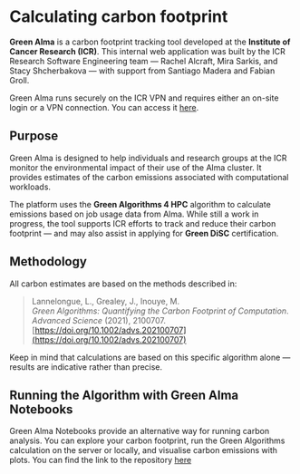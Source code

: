 # Calculating carbon footprint
**Green Alma** is a carbon footprint tracking tool developed at the **Institute of Cancer Research (ICR)**. This internal web application was built by the ICR Research Software Engineering team — Rachel Alcraft, Mira Sarkis, and Stacy Shcherbakova — with support from Santiago Madera and Fabian Groll.

Green Alma runs securely on the ICR VPN and requires either an on-site login or a VPN connection. You can access it [here](https://software-internal.icr.ac.uk/app/green-alma).

## Purpose
Green Alma is designed to help individuals and research groups at the ICR monitor the environmental impact of their use of the Alma cluster. It provides estimates of the carbon emissions associated with computational workloads.

The platform uses the **Green Algorithms 4 HPC** algorithm to calculate emissions based on job usage data from Alma. While still a work in progress, the tool supports ICR efforts to track and reduce their carbon footprint — and may also assist in applying for **Green DiSC** certification.

## Methodology
All carbon estimates are based on the methods described in:

> Lannelongue, L., Grealey, J., Inouye, M.  
> _Green Algorithms: Quantifying the Carbon Footprint of Computation_.  
> *Advanced Science* (2021), 2100707.  
> [https://doi.org/10.1002/advs.202100707](https://doi.org/10.1002/advs.202100707)

Keep in mind that calculations are based on this specific algorithm alone — results are indicative rather than precise.

## Running the Algorithm with Green Alma Notebooks
Green Alma Notebooks provide an alternative way for running carbon analysis. You can explore your carbon footprint, run the Green Algorithms calculation on the server or locally, and visualise carbon emissions with plots. You can find the link to the repository [here](https://github.com/ICR-RSE-Group/green-alma-notebooks)